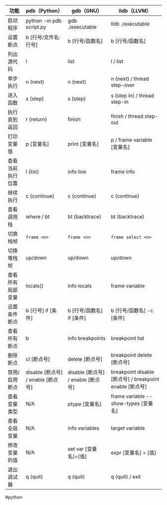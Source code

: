 
| 功能             | pdb（Python）                      | gdb（GNU）                         | lldb（LLVM）                                             |
| ---------------- | ---------------------------------- | ---------------------------------- | -------------------------------------------------------- |
| 启动程序         | python -m pdb script.py            | gdb ./executable                   | lldb ./executable                                        |
| 设置断点         | b [行号/文件名:行号]               | b [行号/函数名]                    | b [行号/函数名]                                          |
| 列出源代码       | l                                  | list                               | l / list                                                 |
| 单步执行         | n (next)                           | n (next)                           | n (next) / thread step-over                              |
| 进入函数         | s (step)                           | s (step)                           | s (step in) / thread step-in                             |
| 执行直到返回     | r (return)                         | finish                             | finish / thread step-out                                 |
| 打印变量值       | p [变量名]                         | print [变量名]                     | p / frame variable [变量名]                              |
| 查看当前执行位置 | l (list)                           | info line                          | frame info                                               |
| 继续执行         | c (continue)                       | c (continue)                       | c (continue)                                             |
| 查看调用栈       | where / bt                         | bt (backtrace)                     | bt (backtrace)                                           |
| 切换栈帧         | `frame <n>`                        | `frame <n>`                        | `frame select <n>`                                                         |
| 切换堆栈帧       | up/down                            | up/down                            | up/down                                                  |
| 查看所有局部变量 | locals()                           | info locals                        | frame variable                                           |
| 设置条件断点     | b [行号] if [条件]                 | b [行号/函数名] if [条件]          | b [行号/函数名] -c [条件]                                |
| 查看所有断点     | b                                  | info breakpoints                   | breakpoint list                                          |
| 删除断点         | cl [断点号]                        | delete [断点号]                    | breakpoint delete [断点号]                               |
| 禁用/启用断点    | disable [断点号] / enable [断点号] | disable [断点号] / enable [断点号] | breakpoint disable [断点号] / breakpoint enable [断点号] |
| 查看变量类型     | N/A                                | ptype [变量名]                     | frame variable --show-types [变量名]                     |
| 查看全局变量     | N/A                                | info variables                     | target variable                                          |
| 修改变量的值     | N/A                                | set var [变量名]=[值]              | expr [变量名] = [值]                                     |
| 退出调试器       | q (quit)                           | q (quit)                           | q (quit) / exit                                          |

#python